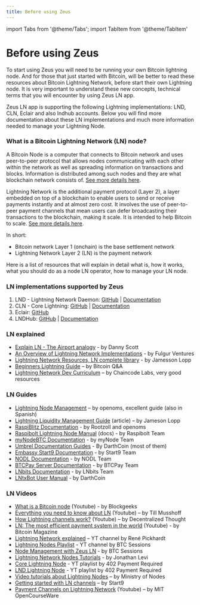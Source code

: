 ```yaml
---
title: Before using Zeus
---
```


import Tabs from '@theme/Tabs';
import TabItem from '@theme/TabItem'

# Before using Zeus

To start using Zeus you will need to be running your own Bitcoin lightning node. And for those that just started with Bitcoin, will be better to read these resources about Bitcoin Lightning Network, before start their own Lightning node. It is very important to understand these new concepts, technical terms that you will encounter by using Zeus LN app.

Zeus LN app is supporting the following Lightning implementations: LND, CLN, Eclair and also lndhub accounts. Below you will find more documentation about these LN implementations and much more information needed to manage your Lightning Node.

### What is a Bitcoin Lightning Network (LN) node?
A Bitcoin Node is a computer that connects to Bitcoin network and uses peer-to-peer protocol that allows nodes communicating with each other within the network as well as spreading information on transactions and blocks. Information is distributed among such nodes and they are what blockchain network consists of. [See more details here](https://en.bitcoinwiki.org/wiki/Node).

Lightning Network is the additional payment protocol (Layer 2), a layer embedded on top of a blockchain to enable users to send or receive payments instantly and at almost zero cost. It involves the use of peer-to-peer payment channels that mean users can defer broadcasting their transactions to the blockchain, making it scale. It is intended to help Bitcoin to scale. [See more details here](https://en.bitcoinwiki.org/wiki/Lightning_Network).

In short: 
- Bitcoin network Layer 1 (onchain) is the base settlement network
- Lightning Network Layer 2 (LN) is the payment network

Here is a list of resources that will explain in detail what is, how it works, what you should do as a node LN operator, how to manage your LN node.

<Tabs>

<TabItem value="LN implementations">

### LN implementations supported by Zeus
  
1. LND - Lightning Network Daemon: [GitHub](https://github.com/lightningnetwork/lnd/) | [Documentation](https://docs.lightning.engineering/)
2. CLN - Core Lightning: [GitHub](https://github.com/ElementsProject/lightning) | [Documentation](https://lightning.readthedocs.io/index.html)
3. Eclair: [GitHub](https://github.com/ACINQ/eclair)
4. LNDHub: [GitHub](https://github.com/BlueWallet/LndHub) | [Documentation](https://bluewallet.io/lndhub/)

</TabItem>
<TabItem value="LN explained">

### LN explained

- [Explain LN - The Airport analogy](https://twitter.com/CoinCornerDanny/status/1584628950588076032) - by Danny Scott
- [An Overview of Lightning Network Implementations](https://medium.com/@fulgur.ventures/an-overview-of-lightning-network-implementations-d670255a6cfa) - by Fulgur Ventures
- [Lightning Network Resources, LN complete library](https://lightning.how/) - by Jamesson Lopp
- [Beginners Lightning Guide](https://bitcoiner.guide/lightning/) – by Bitcoin Q&A
- [Lightning Network Dev Curriculum](https://github.com/chaincodelabs/lightning-curriculum/) – by Chaincode Labs, very good resources

</TabItem>
<TabItem value="LN Guides">

### LN Guides

- [Lightning Node Management](https://www.lightningnode.info/) – by openoms, excellent guide (also in Spanish)
- [Lightning Liquidity Management Guide](https://blog.lopp.net/lightning-network-liquidity-management-guide/) (article) – by Jameson Lopp
- [RaspiBlitz Documentation](https://github.com/rootzoll/raspiblitz) - by Rootzoll and openoms
- [Raspibolt Lightning Node Manual](https://raspibolt.org/guide/lightning/) (docs) - by Raspibolt Team
- [myNodeBTC Documentation](https://mynodebtc.github.io/intro/introduction.html) - by myNode Team
- [Umbrel Documentation Guides](https://community.getumbrel.com/c/guides/) - By DarthCoin (most of them)
- [Embassy Start9 Documentation](https://start9.com/latest/user-manual/) - by Start9 Team
- [NODL Documentation](https://docs.nodl.it/) - by NODL Team
- [BTCPay Server Documentation](https://docs.btcpayserver.org/) - by BTCPay Team
- [LNbits Documentation](https://github.com/cryptoteun/awesome-lnbits) - by LNbits Team
- [LNtxBot User Manual](https://darthcoin.substack.com/p/lntxbot-users-guide) - by DarthCoin

</TabItem>
<TabItem value="LN Videos">

### LN Videos

- [What is a Bitcoin node](https://youtu.be/sVeolsQ3cvU) (Youtube) - by Blockgeeks
- [Everything you need to know about LN](https://youtu.be/bW7hvvjum9o) (Youtube) – by Till Musshoff
- [How Lightning channels work?](https://youtu.be/pOZaLbUUZUs) (Youtube) – by Decentralized Thought
- [LN: The most efficient payment system in the world](https://youtu.be/z9n8WRfMw8M) (Youtube) - by Bitcoin Magazine
- [Lightning Network explained](https://www.youtube.com/user/renepickhardt/videos) – YT channel by René Pickhardt
- [Lightning Nodes Playlist](https://www.youtube.com/watch?v=KItleddMYFU&list=PLxdf8G0kzsUX0sLhQxqCe4S-QziE5tbQG) - YT channel by BTC Sessions
- [Node Management with Zeus LN](https://www.youtube.com/watch?v=hmmehTnV3ys&list=PLxdf8G0kzsUWcgEJLH9AHTN3KQzoN2HTs&index=9) - by BTC Sessions
- [Lightning Network Nodes Tutorials](https://www.youtube.com/watch?v=Lojku8Tstyg&list=PLHcLDToI_2upRgjG-jgNHcHKCmFBy1Xl5) - by Jonathan Levi
- [Core Lightning Node](https://www.youtube.com/watch?v=fvB1SmY-y98&list=PLmoQ11MXEmaionX9w3-jDcixPbprBrAif) - YT playlist by 402 Payment Required
- [LND Lightning Node](https://www.youtube.com/watch?v=q0siLF9zmWo&list=PLmoQ11MXEmajsUw95Fq6fHzXnVmoMPIeV) - YT playlist by 402 Payment Required
- [Video tutorials about Lightning Nodes](https://www.youtube.com/c/MinistryofNodes/videos) – by Ministry of Nodes
- [Getting started with LN channels](https://www.youtube.com/watch?v=KhU_sTiaN8w) – by Start9
- [Payment Channels on Lightning Network](https://youtu.be/Hzv9WuqIzA0) (Youtube) – by MIT OpenCourseWare

</TabItem>
</Tabs>
